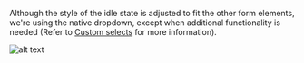 Although the style of the idle state is adjusted to fit the other form elements, we're using the native dropdown, except when additional functionality is needed (Refer to [Custom selects](https://contentful.atlassian.net/wiki/spaces/DES/pages/116195333/Custom+selects) for more information).

![alt text](https://projects.invisionapp.com/static-signed/live-embed/118156364/217188051/1/latest/Qq5OBu7HmHuOHVBv8zSeFmlEhwHF658uLonAT6aYXhWN8qlEXSUhgSgJLZqQNbcU0NLvfaSqU3KokBHhvlE3VllMglE/Dropdown.png 'Select')
